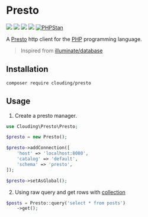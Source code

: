 # Presto 

[![](https://img.shields.io/packagist/php-v/clouding/presto.svg?style=flat-square)](https://packagist.org/packages/clouding/presto)
[![](https://img.shields.io/packagist/v/clouding/presto.svg?style=flat-square)](https://packagist.org/packages/clouding/presto)
[![](https://img.shields.io/travis/com/cloudingcity/presto.svg?style=flat-square)](https://travis-ci.com/cloudingcity/presto)
[![](https://img.shields.io/codecov/c/github/cloudingcity/presto.svg?style=flat-square)](https://codecov.io/gh/cloudingcity/presto)
[![PHPStan](https://img.shields.io/badge/PHPStan-enabled-44CC11.svg?longCache=true&style=flat-square)](https://github.com/phpstan/phpstan)

A [Presto](https://prestodb.io) http client for the [PHP](http://www.php.net/) programming language.

> Inspired from [illuminate/database](https://github.com/illuminate/database)

## Installation

```
composer require clouding/presto
```

## Usage

1. Create a presto manager.
```php
use Clouding\Presto\Presto;

$presto = new Presto();

$presto->addConnection([
    'host' => 'localhost:8080',
    'catalog' => 'default',
    'schema' => 'presto',
]);

$presto->setAsGlobal();
```

2. Using raw query and get rows with [collection](https://github.com/tightenco/collect)
```php
$posts = Presto::query('select * from posts')
    ->get();
```
